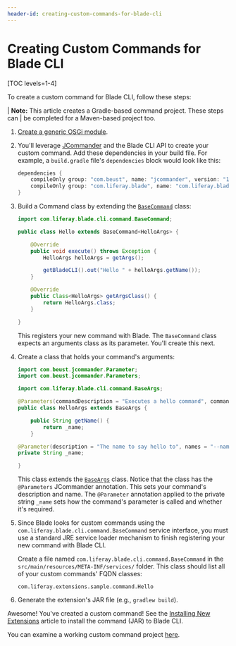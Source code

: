 ```yaml
---
header-id: creating-custom-commands-for-blade-cli
---
```


# Creating Custom Commands for Blade CLI

[TOC levels=1-4]

To create a custom command for Blade CLI, follow these steps:

| **Note:** This article creates a Gradle-based command project. These steps can
| be completed for a Maven-based project too.

1.  [Create a generic OSGi module](/docs/7-2/reference/-/knowledge_base/r/creating-a-project).

2.  You'll leverage [JCommander](http://jcommander.org/) and the Blade CLI API
    to create your custom command. Add these dependencies in your build file.
    For example, a `build.gradle` file's `dependencies` block would look like
    this:

    ```groovy
    dependencies {
        compileOnly group: "com.beust", name: "jcommander", version: "1.72"
        compileOnly group: "com.liferay.blade", name: "com.liferay.blade.cli", version: "latest.release"
    }
    ```

3.  Build a Command class by extending the
    [`BaseCommand`](https://github.com/liferay/liferay-blade-cli/blob/master/cli/src/main/java/com/liferay/blade/cli/command/BaseCommand.java)
    class:

    ```java
    import com.liferay.blade.cli.command.BaseCommand;

    public class Hello extends BaseCommand<HelloArgs> {

        @Override
        public void execute() throws Exception {
            HelloArgs helloArgs = getArgs();

            getBladeCLI().out("Hello " + helloArgs.getName());
        }

        @Override
        public Class<HelloArgs> getArgsClass() {
            return HelloArgs.class;
        }

    }
    ```

    This registers your new command with Blade. The `BaseCommand` class expects
    an arguments class as its parameter. You'll create this next.

4.  Create a class that holds your command's arguments:

    ```java
    import com.beust.jcommander.Parameter;
    import com.beust.jcommander.Parameters;

    import com.liferay.blade.cli.command.BaseArgs;

    @Parameters(commandDescription = "Executes a hello command", commandNames = "hello")
    public class HelloArgs extends BaseArgs {

        public String getName() {
            return _name;
        }

    @Parameter(description = "The name to say hello to", names = "--name", required = true)
    private String _name;

    }
    ```

    This class extends the
    [`BaseArgs`](https://github.com/liferay/liferay-blade-cli/blob/master/cli/src/main/java/com/liferay/blade/cli/command/BaseArgs.java)
    class. Notice that the class has the `@Parameters` JCommander annotation.
    This sets your command's description and name. The `@Parameter` annotation
    applied to the private string `_name` sets how the command's parameter is
    called and whether it's required.

5.  Since Blade looks for custom commands using the
    `com.liferay.blade.cli.command.BaseCommand` service interface, you must use
    a standard JRE service loader mechanism to finish registering your new
    command with Blade CLI.

    Create a file named `com.liferay.blade.cli.command.BaseCommand` in the
    `src/main/resources/META-INF/services/` folder. This class should list all
    of your custom commands' FQDN classes:

    ```
    com.liferay.extensions.sample.command.Hello
    ```

6.  Generate the extension's JAR file (e.g., `gradlew build`).

Awesome! You've created a custom command! See the
[Installing New Extensions](/docs/7-2/reference/-/knowledge_base/r/installing-new-extensions-for-blade-cli)
article to install the command (JAR) to Blade CLI.

You can examine a working custom command project
[here](https://github.com/liferay/liferay-blade-cli/blob/master/extensions/sample-command).
